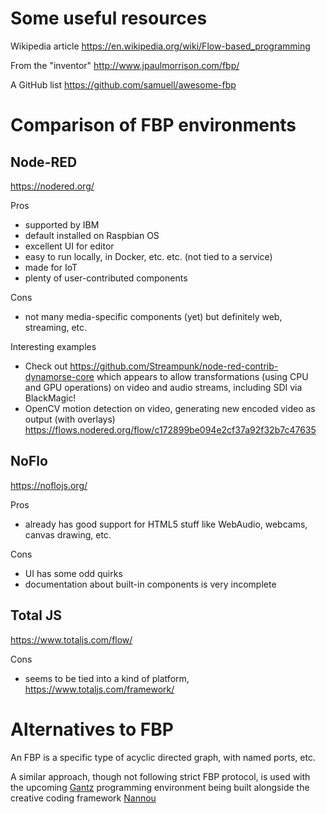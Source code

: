 # Some useful resources

Wikipedia article
https://en.wikipedia.org/wiki/Flow-based_programming

From the "inventor"
http://www.jpaulmorrison.com/fbp/

A GitHub list
https://github.com/samuell/awesome-fbp


# Comparison of FBP environments

## Node-RED
https://nodered.org/

Pros
- supported by IBM
- default installed on Raspbian OS
- excellent UI for editor
- easy to run locally, in Docker, etc. etc. (not tied to a service)
- made for IoT
- plenty of user-contributed components

Cons
- not many media-specific components (yet) but definitely web, streaming, etc.

Interesting examples
- Check out https://github.com/Streampunk/node-red-contrib-dynamorse-core which appears to allow transformations (using CPU and GPU operations) on video and audio streams, including SDI via BlackMagic!
- OpenCV motion detection on video, generating new encoded video as output (with overlays) https://flows.nodered.org/flow/c172899be094e2cf37a92f32b7c47635


## NoFlo
https://noflojs.org/

Pros
- already has good support for HTML5 stuff like WebAudio, webcams, canvas drawing, etc.

Cons
- UI has some odd quirks
- documentation about built-in components is very incomplete

## Total JS
https://www.totaljs.com/flow/

Cons
- seems to be tied into a kind of platform, https://www.totaljs.com/framework/

# Alternatives to FBP
An FBP is a specific type of acyclic directed graph, with named ports, etc.

A similar approach, though not following strict FBP protocol, is used with the upcoming [Gantz](https://github.com/nannou-org/gantz/issues/4) programming environment being built alongside the creative coding framework [Nannou](https://github.com/nannou-org/nannou)
